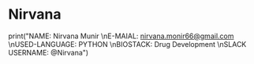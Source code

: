 # Nirvana
print("NAME: Nirvana Munir \nE-MAIAL: nirvana.monir66@gmail.com \nUSED-LANGUAGE: PYTHON \nBIOSTACK: Drug Development \nSLACK USERNAME: @Nirvana") 
